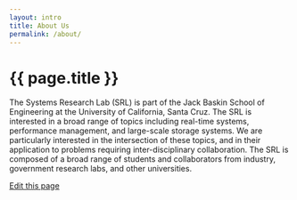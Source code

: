 ```yaml
---
layout: intro
title: About Us
permalink: /about/
---
```

<div class="demo-container mdl-grid">
  <div class="mdl-cell mdl-cell--2-col mdl-cell--hide-tablet mdl-cell--hide-phone"></div>
  <div class="demo-content mdl-color--white mdl-shadow--4dp content mdl-color-text--grey-800 mdl-cell mdl-cell--8-col">
    <!-- Post title -->
    <h1>{{ page.title }}</h1>
    <!-- Post date -->
    <p>The Systems Research Lab (SRL) is part of the Jack Baskin School of Engineering at the University of California, Santa Cruz. The SRL is interested in a broad range of topics including real-time systems, performance management, and large-scale storage systems. We are particularly interested in the intersection of these topics, and in their application to problems requiring inter-disciplinary collaboration. The SRL is composed of a broad range of students and collaborators from industry, government research labs, and other universities.</p>
    <a href="https://github.com/systemslab/systemslab.github.io/edit/master/about.md"> Edit this page</a>
  </div>
</div>
